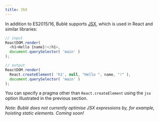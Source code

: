```yaml
---
title: JSX
---
```


In addition to ES2015/16, Bublé supports [JSX](https://facebook.github.io/react/docs/jsx-in-depth.html), which is used in React and similar libraries:

```js
// input
ReactDOM.render(
  <h1>Hello {name}!</h1>,
  document.querySelector( 'main' )
);

// output
ReactDOM.render(
  React.createElement( 'h1', null, "Hello ", name, "!" ),
  document.querySelector( 'main' )
);
```

You can specify a pragma other than `React.createElement` using the `jsx` option illustrated in the previous section.

*Note: Bublé does not currently optimise JSX expressions by, for example, hoisting static elements. Coming soon!*
